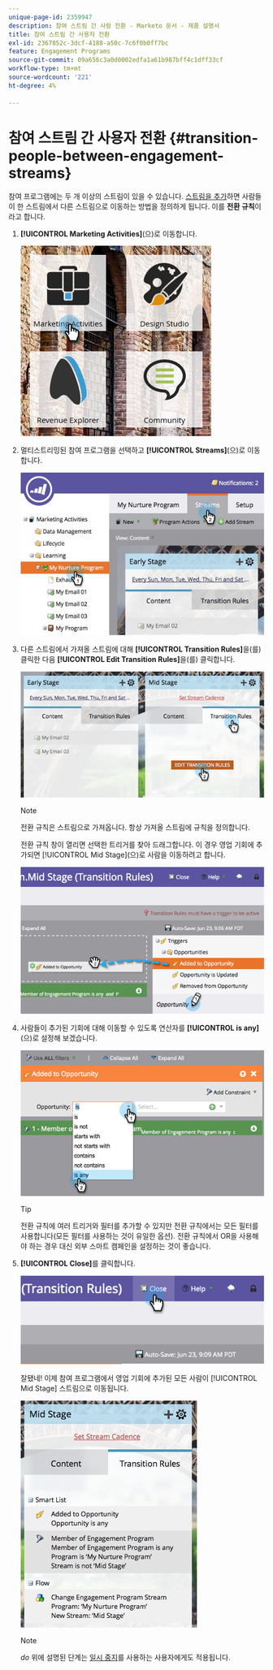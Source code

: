 ```yaml
---
unique-page-id: 2359947
description: 참여 스트림 간 사람 전환 - Marketo 문서 - 제품 설명서
title: 참여 스트림 간 사용자 전환
exl-id: 2367852c-3dcf-4188-a50c-7c6f0b0ff7bc
feature: Engagement Programs
source-git-commit: 09a656c3a0d0002edfa1a61b987bff4c1dff33cf
workflow-type: tm+mt
source-wordcount: '221'
ht-degree: 4%

---
```


# 참여 스트림 간 사용자 전환 {#transition-people-between-engagement-streams}

참여 프로그램에는 두 개 이상의 스트림이 있을 수 있습니다. [스트림을 추가](/help/marketo/product-docs/email-marketing/drip-nurturing/creating-an-engagement-program/add-a-stream.md)하면 사람들이 한 스트림에서 다른 스트림으로 이동하는 방법을 정의하게 됩니다. 이를 **전환 규칙**&#x200B;이라고 합니다.

1. **[!UICONTROL Marketing Activities]**(으)로 이동합니다.

   ![](assets/ma.png)

1. 멀티스트리밍된 참여 프로그램을 선택하고 **[!UICONTROL Streams]**(으)로 이동합니다.

   ![](assets/multistream.jpg)

1. 다른 스트림에서 가져올 스트림에 대해 **[!UICONTROL Transition Rules]**&#x200B;을(를) 클릭한 다음 **[!UICONTROL Edit Transition Rules]**&#x200B;을(를) 클릭합니다.

   ![](assets/image2014-9-15-18-3a10-3a18.png)

   >[!NOTE]
   >
   >전환 규칙은 스트림으로 가져옵니다. 항상 가져올 스트림에 규칙을 정의합니다.

   전환 규칙 창이 열리면 선택한 트리거를 찾아 드래그합니다. 이 경우 영업 기회에 추가되면 [!UICONTROL Mid Stage]&#x200B;(으)로 사람을 이동하려고 합니다.

   ![](assets/image2014-9-15-18-3a10-3a46.png)

1. 사람들이 추가된 기회에 대해 이동할 수 있도록 연산자를 **[!UICONTROL is any]**(으)로 설정해 보겠습니다.

   ![](assets/image2014-9-15-18-3a11-3a14.png)

   >[!TIP]
   >
   >전환 규칙에 여러 트리거와 필터를 추가할 수 있지만 전환 규칙에서는 모든 필터를 사용합니다(모든 필터를 사용하는 것이 유일한 옵션). 전환 규칙에서 OR을 사용해야 하는 경우 대신 외부 스마트 캠페인을 설정하는 것이 좋습니다.

1. **[!UICONTROL Close]**&#x200B;를 클릭합니다.

   ![](assets/image2014-9-15-18-3a11-3a23.png)

   잘됐네! 이제 참여 프로그램에서 영업 기회에 추가된 모든 사람이 [!UICONTROL Mid Stage] 스트림으로 이동됩니다.

   ![](assets/image2014-9-15-18-3a11-3a29.png)

   >[!NOTE]
   >
   >*do* 위에 설명된 단계는 [일시 중지](/help/marketo/product-docs/email-marketing/drip-nurturing/using-engagement-programs/pause-people-in-an-engagement-program.md)를 사용하는 사용자에게도 적용됩니다.
